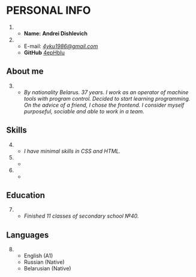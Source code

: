 # PERSONAL INFO

1. * **Name:** __Andrei Dishlevich__

2. * E-mail: *4yku1986@gmail.com*
   * **GitHub** [4epHbIu](https://github.com/4epHbIu)

## About me

3. * *By nationality Belarus. 37 years. I work as an operator of machine tools with program control. Decided to start learning programming. On the advice of a friend, I chose the frontend. I consider myself purposeful, sociable and able to work in a team.*

## Skills

4. * *I have minimal skills in CSS and HTML.*

5. * 

6. * 

## Education

7. * *Finished 11 classes of secondary school №40.*

## Languages

8. * English (A1)
   * Russian (Native)
   * Belarusian (Native)
